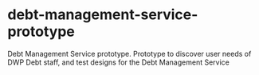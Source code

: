 # debt-management-service-prototype
Debt Management Service prototype. Prototype to discover user needs of DWP Debt staff, and test designs for the Debt Management Service
